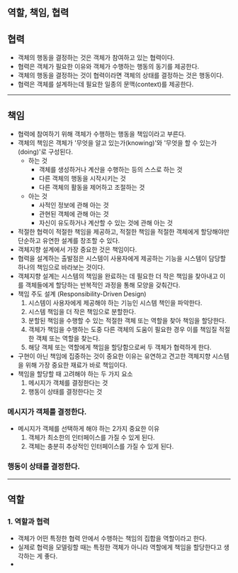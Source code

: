 역할, 책임, 협력
---
## 협력
* 객체의 행동을 결정하는 것은 객체가 참여하고 있는 협력이다.
* 협력은 객체가 필요한 이유와 객체가 수행하는 행동의 동기를 제공한다.
* 객체의 행동을 결정하는 것이 협력이라면 객체의 상태를 결정하는 것은 행동이다.
* 협력은 객체를 설계하는데 필요한 일종의 문맥(context)를 제공한다.
---
## 책임
* 협력에 참여하기 위해 객체가 수행하는 행동을 책임이라고 부른다.
* 객체의 책임은 객체가 '무엇을 알고 있는가(knowing)'와 '무엇을 할 수 있는가(doing)'로 구성된다.
  * 하는 것
    * 객체를 생성하거나 계산을 수행하는 등의 스스로 하는 것
    * 다른 객체의 행동을 시작시키는 것
    * 다른 객체의 활동을 제어하고 조절하는 것
  * 아는 것
    * 사적인 정보에 관해 아는 것
    * 관현된 객체에 관해 아는 것
    * 자신이 유도하거나 계산할 수 있는 것에 관해 아는 것
* 적절한 협력이 적절한 책임을 제공하고, 적절한 책임을 적절한 객체에게 할당해야만 단순하고 유연한 설계를 창조할 수 있다.
* 객체지향 설계에서 가장 중요한 것은 책임이다.
* 협력을 설계하는 출발점은 시스템이 사용자에게 제공하는 기능을 시스템이 담당할 하나의 책임으로 바라보는 것이다.
* 객체지향 설계는 시스템의 책임을 완료하는 데 필요한 더 작은 책임을 찾아내고 이를 객체들에게 할당하는 반복적인 과정을 통해 모양을 갖춰간다.
* 책임 주도 설계 (Responsibility-Driven Design)
  1. 시스템이 사용자에게 제공해야 하는 기능인 시스템 책인을 파악한다.
  2. 시스템 책임을 더 작은 책임으로 분할한다.
  3. 분할된 책임을 수행할 수 있는 적절한 객체 또는 역할을 찾아 책임을 할당한다.
  4. 객체가 책임을 수행하는 도중 다른 객체의 도움이 필요한 경우 이를 책임질 적절한 객체 또는 역할을 찾는다.
  5. 해당 객체 또는 역할에게 책임을 할당함으로써 두 객체가 협력하게 한다.
* 구현이 아닌 책임에 집중하는 것이 중요한 이유는 유연하고 견고한 객체지향 시스템을 위해 가장 중요한 재료가 바로 책임이다.
* 책임을 할당할 때 고려해야 하는 두 가지 요소
  1. 메시지가 객체를 결정한다는 것
  2. 행동이 상태를 결정한다는 것
### 메시지가 객체를 결정한다.
* 메시지가 객체를 선택하게 해야 하는 2가지 중요한 이유
  1. 객체가 최소한의 인터페이스를 가질 수 있게 된다.
  2. 객체는 충분히 추상적인 인터페이스를 가질 수 있게 된다.
### 행동이 상태를 결정한다.

---
## 역할
### 1. 역할과 협력
* 객체가 어떤 특정한 협력 안에서 수행하는 책임의 집합을 역할이라고 한다.
* 실제로 협력을 모델링할 때는 특정한 객체가 아니라 역할에게 책임을 할당한다고 생각하는 게 좋다.
*  